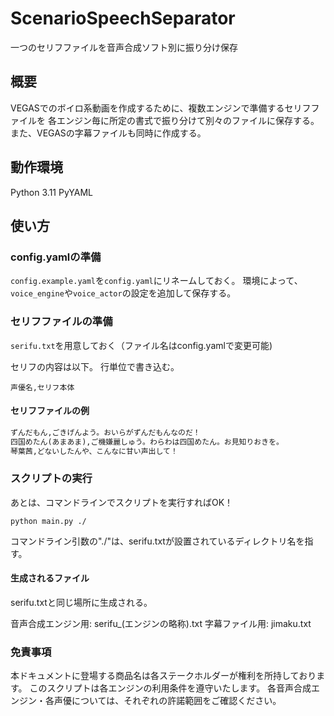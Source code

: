 # ScenarioSpeechSeparator

一つのセリフファイルを音声合成ソフト別に振り分け保存

## 概要

VEGASでのボイロ系動画を作成するために、複数エンジンで準備するセリフファイルを
各エンジン毎に所定の書式で振り分けて別々のファイルに保存する。
また、VEGASの字幕ファイルも同時に作成する。

## 動作環境

Python 3.11
PyYAML

## 使い方

### config.yamlの準備

`config.example.yaml`を`config.yaml`にリネームしておく。
環境によって、`voice_engine`や`voice_actor`の設定を追加して保存する。

### セリフファイルの準備

`serifu.txt`を用意しておく（ファイル名はconfig.yamlで変更可能)

セリフの内容は以下。
行単位で書き込む。

`声優名,セリフ本体`

#### セリフファイルの例

```txt
ずんだもん,ごきげんよう。おいらがずんだもんなのだ！
四国めたん(あまあま),ご機嫌麗しゅう。わらわは四国めたん。お見知りおきを。
琴葉茜,どないしたんや、こんなに甘い声出して！
```

### スクリプトの実行

あとは、コマンドラインでスクリプトを実行すればOK！

`python main.py ./`

コマンドライン引数の"./"は、serifu.txtが設置されているディレクトリ名を指す。

#### 生成されるファイル

serifu.txtと同じ場所に生成される。

音声合成エンジン用: serifu_(エンジンの略称).txt
字幕ファイル用: jimaku.txt

### 免責事項

本ドキュメントに登場する商品名は各ステークホルダーが権利を所持しております。
このスクリプトは各エンジンの利用条件を遵守いたします。
各音声合成エンジン・各声優については、それぞれの許諾範囲をご確認ください。
